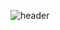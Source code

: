 <!--
**Brizzardis/Brizzardis** is a ✨ _special_ ✨ repository because its `README.md` (this file) appears on your GitHub profile.

Here are some ideas to get you started:

- 🔭 I’m currently working on ...
- 🌱 I’m currently learning ...
- 👯 I’m looking to collaborate on ...
- 🤔 I’m looking for help with ...
- 💬 Ask me about ...
- 📫 How to reach me: ... 2?
- 😄 Pronouns: ... timeGradient 24
- ⚡ Fun fact: ... 1,4,6,19,20,24
-->
![header](https://capsule-render.vercel.app/api?type=waving&color=gradient&customColorList=3&height=250&text=Welcome%20to%20my%20GitHub%20profile!&fontSize=50&fontColor=#000000&section=header&animation=fadeIn)

